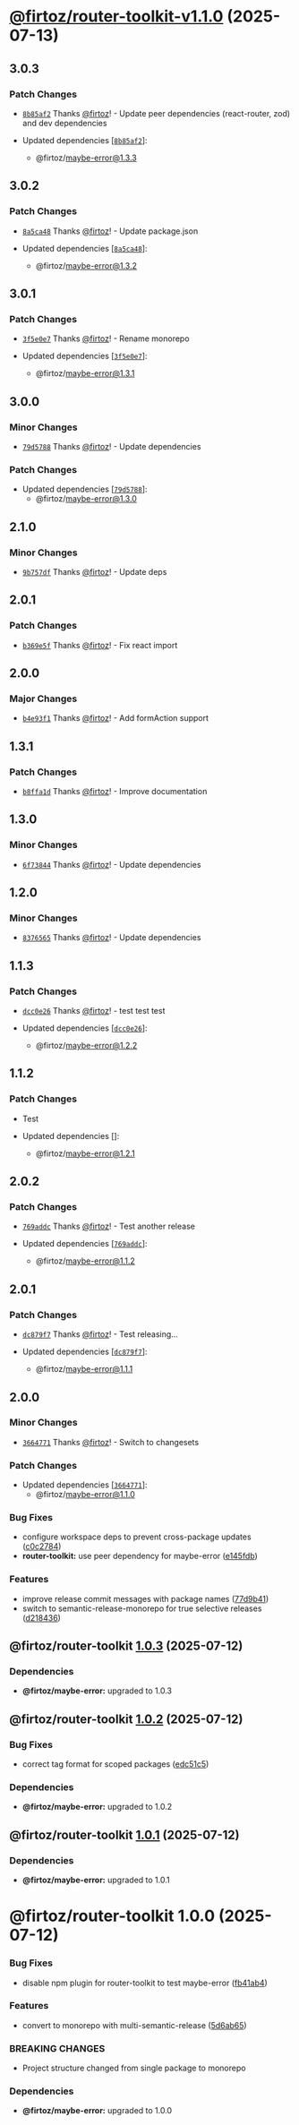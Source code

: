 # [@firtoz/router-toolkit-v1.1.0](https://github.com/firtoz/fullstack-toolkit/compare/@firtoz/router-toolkit@1.0.3...@firtoz/router-toolkit@1.1.0) (2025-07-13)

## 3.0.3

### Patch Changes

- [`8b85af2`](https://github.com/firtoz/fullstack-toolkit/commit/8b85af2940ae002fb376885bedfbfb341950b29c) Thanks [@firtoz](https://github.com/firtoz)! - Update peer dependencies (react-router, zod) and dev dependencies

- Updated dependencies [[`8b85af2`](https://github.com/firtoz/fullstack-toolkit/commit/8b85af2940ae002fb376885bedfbfb341950b29c)]:
  - @firtoz/maybe-error@1.3.3

## 3.0.2

### Patch Changes

- [`8a5ca48`](https://github.com/firtoz/fullstack-toolkit/commit/8a5ca4836a2a1655cf0ef0f828e52a0c74efd7dd) Thanks [@firtoz](https://github.com/firtoz)! - Update package.json

- Updated dependencies [[`8a5ca48`](https://github.com/firtoz/fullstack-toolkit/commit/8a5ca4836a2a1655cf0ef0f828e52a0c74efd7dd)]:
  - @firtoz/maybe-error@1.3.2

## 3.0.1

### Patch Changes

- [`3f5e0e7`](https://github.com/firtoz/fullstack-toolkit/commit/3f5e0e7fd8809eee064b64655c18a8c10e43c084) Thanks [@firtoz](https://github.com/firtoz)! - Rename monorepo

- Updated dependencies [[`3f5e0e7`](https://github.com/firtoz/fullstack-toolkit/commit/3f5e0e7fd8809eee064b64655c18a8c10e43c084)]:
  - @firtoz/maybe-error@1.3.1

## 3.0.0

### Minor Changes

- [`79d5788`](https://github.com/firtoz/fullstack-toolkit/commit/79d578843df9172957f998deb1d2cd0315ed0cb7) Thanks [@firtoz](https://github.com/firtoz)! - Update dependencies

### Patch Changes

- Updated dependencies [[`79d5788`](https://github.com/firtoz/fullstack-toolkit/commit/79d578843df9172957f998deb1d2cd0315ed0cb7)]:
  - @firtoz/maybe-error@1.3.0

## 2.1.0

### Minor Changes

- [`9b757df`](https://github.com/firtoz/fullstack-toolkit/commit/9b757dffd6bc1b3845158434ba3d0b40bfaac318) Thanks [@firtoz](https://github.com/firtoz)! - Update deps

## 2.0.1

### Patch Changes

- [`b369e5f`](https://github.com/firtoz/fullstack-toolkit/commit/b369e5f9264b2fef09ba622ad706ee6664dde73d) Thanks [@firtoz](https://github.com/firtoz)! - Fix react import

## 2.0.0

### Major Changes

- [`b4e93f1`](https://github.com/firtoz/fullstack-toolkit/commit/b4e93f1f92c4bc63157adc59e1cfe6e8a1553d3b) Thanks [@firtoz](https://github.com/firtoz)! - Add formAction support

## 1.3.1

### Patch Changes

- [`b8ffa1d`](https://github.com/firtoz/fullstack-toolkit/commit/b8ffa1d74038a1e9c8828c87acf8bad45d3466a1) Thanks [@firtoz](https://github.com/firtoz)! - Improve documentation

## 1.3.0

### Minor Changes

- [`6f73844`](https://github.com/firtoz/fullstack-toolkit/commit/6f738444427a947239f87f87e30e1c4ceef44e8a) Thanks [@firtoz](https://github.com/firtoz)! - Update dependencies

## 1.2.0

### Minor Changes

- [`8376565`](https://github.com/firtoz/fullstack-toolkit/commit/83765657e1e1dbf3d7c700e52d0cc8a0f5b1e9c0) Thanks [@firtoz](https://github.com/firtoz)! - Update dependencies

## 1.1.3

### Patch Changes

- [`dcc0e26`](https://github.com/firtoz/fullstack-toolkit/commit/dcc0e2646033f22cfec05bcde729e5442d6fc0db) Thanks [@firtoz](https://github.com/firtoz)! - test test test

- Updated dependencies [[`dcc0e26`](https://github.com/firtoz/fullstack-toolkit/commit/dcc0e2646033f22cfec05bcde729e5442d6fc0db)]:
  - @firtoz/maybe-error@1.2.2

## 1.1.2

### Patch Changes

- Test

- Updated dependencies []:
  - @firtoz/maybe-error@1.2.1

## 2.0.2

### Patch Changes

- [`769addc`](https://github.com/firtoz/fullstack-toolkit/commit/769addce56ab984e966dba80e94c59e7f306b553) Thanks [@firtoz](https://github.com/firtoz)! - Test another release

- Updated dependencies [[`769addc`](https://github.com/firtoz/fullstack-toolkit/commit/769addce56ab984e966dba80e94c59e7f306b553)]:
  - @firtoz/maybe-error@1.1.2

## 2.0.1

### Patch Changes

- [`dc879f7`](https://github.com/firtoz/fullstack-toolkit/commit/dc879f7d730824bff984788b751b33d5708aa131) Thanks [@firtoz](https://github.com/firtoz)! - Test releasing...

- Updated dependencies [[`dc879f7`](https://github.com/firtoz/fullstack-toolkit/commit/dc879f7d730824bff984788b751b33d5708aa131)]:
  - @firtoz/maybe-error@1.1.1

## 2.0.0

### Minor Changes

- [`3664771`](https://github.com/firtoz/fullstack-toolkit/commit/36647714d20cb3519b5f51c018ed63ee6991beb9) Thanks [@firtoz](https://github.com/firtoz)! - Switch to changesets

### Patch Changes

- Updated dependencies [[`3664771`](https://github.com/firtoz/fullstack-toolkit/commit/36647714d20cb3519b5f51c018ed63ee6991beb9)]:
  - @firtoz/maybe-error@1.1.0

### Bug Fixes

- configure workspace deps to prevent cross-package updates ([c0c2784](https://github.com/firtoz/fullstack-toolkit/commit/c0c2784fd13f0d225d386dffc0ca666c4cf27da6))
- **router-toolkit:** use peer dependency for maybe-error ([e145fdb](https://github.com/firtoz/fullstack-toolkit/commit/e145fdb6281ae2a82c1fad37e0b685220cbf758e))

### Features

- improve release commit messages with package names ([77d9b41](https://github.com/firtoz/fullstack-toolkit/commit/77d9b41e06da17f0ac53ec295a83c324bed4cefe))
- switch to semantic-release-monorepo for true selective releases ([d218436](https://github.com/firtoz/fullstack-toolkit/commit/d218436c31e9ab87135d962316a69b0683893ed7))

## @firtoz/router-toolkit [1.0.3](https://github.com/firtoz/fullstack-toolkit/compare/@firtoz/router-toolkit@1.0.2...@firtoz/router-toolkit@1.0.3) (2025-07-12)

### Dependencies

- **@firtoz/maybe-error:** upgraded to 1.0.3

## @firtoz/router-toolkit [1.0.2](https://github.com/firtoz/fullstack-toolkit/compare/@firtoz/router-toolkit@1.0.1...@firtoz/router-toolkit@1.0.2) (2025-07-12)

### Bug Fixes

- correct tag format for scoped packages ([edc51c5](https://github.com/firtoz/fullstack-toolkit/commit/edc51c596128eb7bc3470e743e2600bdca24dfb4))

### Dependencies

- **@firtoz/maybe-error:** upgraded to 1.0.2

## @firtoz/router-toolkit [1.0.1](https://github.com/firtoz/fullstack-toolkit/compare/@firtoz/router-toolkit@1.0.0...@firtoz/router-toolkit@1.0.1) (2025-07-12)

### Dependencies

- **@firtoz/maybe-error:** upgraded to 1.0.1

# @firtoz/router-toolkit 1.0.0 (2025-07-12)

### Bug Fixes

- disable npm plugin for router-toolkit to test maybe-error ([fb41ab4](https://github.com/firtoz/fullstack-toolkit/commit/fb41ab47bcb6935a5640e66386fa771e18b2daea))

### Features

- convert to monorepo with multi-semantic-release ([5d6ab65](https://github.com/firtoz/fullstack-toolkit/commit/5d6ab652a458c4fd8d5a61a9fbb28598ff4a59d5))

### BREAKING CHANGES

- Project structure changed from single package to monorepo

### Dependencies

- **@firtoz/maybe-error:** upgraded to 1.0.0
